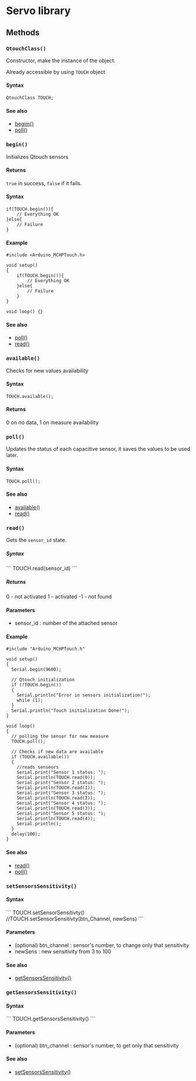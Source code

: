 # Servo library

## Methods

### `QtouchClass()`

Constructor, make the instance of the object.

Already accessible by using `TOUCH` object

#### Syntax

```
QtouchClass TOUCH;
```

#### See also

* [begim()](#begin)
* [poll()](#poll)


### `begin()`

Initializes Qtouch sensors

#### Returns
`true` in success, `false` if it fails.

#### Syntax

```
if(TOUCH.begin()){
    // Everything OK
}else{
    // Failure
}
```

#### Example

```
#include <Arduino_MCHPTouch.h> 

void setup() 
{
    if(TOUCH.begin()){
        // Everything OK
    }else{
        // Failure
    }
} 

void loop() {} 
```

#### See also

* [poll()](#attached)
* [read()](#read)

### `available()`

Checks for new values availability

#### Syntax

```
TOUCH.available();
```

#### Returns
  0 on no data, 1 on measure availability

### `poll()`

Updates the status of each capacitive sensor, it saves the values to be used later.

#### Syntax

```
TOUCH.poll();
```

#### See also

* [available()](#available)
* [read()](#read)

### `read()`

Gets the `sensor_id` state.

##### Syntax

´´´
TOUCH.read(sensor_id)
´´´

##### Returns
0  - not activated
1  - activated
-1 - not found

#### Parameters

* sensor_id : number of the attached sensor

#### Example

```
#include "Arduino_MCHPTouch.h"

void setup()
{
  Serial.begin(9600);

  // Qtouch initialization
  if (!TOUCH.begin())
  {
    Serial.println("Error in sensors initialization!");
    while (1);
  }
  Serial.println("Touch initialization Done!");
}

void loop()
{
  // polling the sensor for new measure
  TOUCH.poll();

  // Checks if new data are available
  if (TOUCH.available())
  {
    //reads senseors
    Serial.print("Sensor 1 status: ");
    Serial.println(TOUCH.read(0));
    Serial.print("Sensor 2 status: ");
    Serial.println(TOUCH.read(1));
    Serial.print("Sensor 3 status: ");
    Serial.println(TOUCH.read(2));
    Serial.print("Sensor 4 status: ");
    Serial.println(TOUCH.read(3));
    Serial.print("Sensor 5 status: ");
    Serial.println(TOUCH.read(4));
    Serial.println();
  }
  delay(100);
}
```

#### See also

* [read()](#read)
* [poll()](#poll)


### `setSensorsSensitivity()`

#### Syntax

´´´
TOUCH.setSensorSensitivty()
//TOUCH.setSensorSensitivty(btn_Channel, newSens)
´´´

#### Parameters

* (optional) btn_channel : sensor's number, to change only that sensitivity
* newSens : new sensitivity  from 3 to 100

#### See also

* [getSensorsSensitivity()](#getSensorsSensitivity)

### `getSensorsSensitivity()`

#### Syntax

´´´
TOUCH.getSensorsSensitivity()
´´´

#### Parameters

* (optional) btn_channel : sensor's number, to get only that sensitivity

#### See also

* [setSensorsSensitivity()](#setSensorsSensitivity)